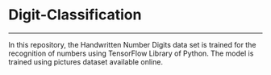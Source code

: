 # Digit-Classification
___
In this repository, the Handwritten Number Digits data set is trained for the recognition of numbers using TensorFlow Library of Python.
The model is trained using pictures dataset available online.
